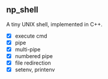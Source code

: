 ## np_shell

A tiny UNIX shell, implemented in C++.

- [x] execute cmd
- [x] pipe
- [x] multi-pipe
- [x] numbered pipe
- [x] file redirection
- [x] setenv, printenv
